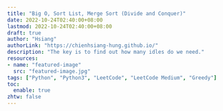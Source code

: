 ```yaml
---
title: "Big O, Sort List, Merge Sort (Divide and Conquer)"
date: 2022-10-24T02:40:00+08:00
lastmod: 2022-10-24T02:40:00+08:00
draft: true
author: "Hsiang"
authorLink: "https://chienhsiang-hung.github.io/"
description: "The key is to find out how many idles do we need."
resources:
- name: "featured-image"
  src: "featured-image.jpg"
tags: ["Python", "Python3", "LeetCode", "LeetCode Medium", "Greedy"]
toc:
  enable: true
zhtw: false
---
```

